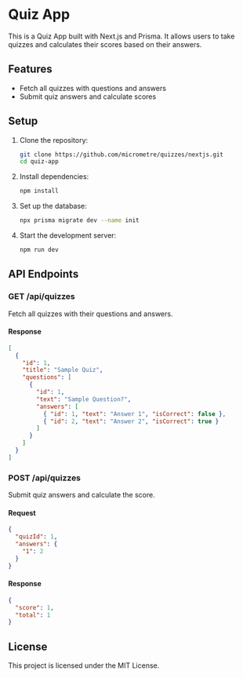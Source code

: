 # Quiz App

This is a Quiz App built with Next.js and Prisma. It allows users to take quizzes and calculates their scores based on their answers.

## Features

- Fetch all quizzes with questions and answers
- Submit quiz answers and calculate scores

## Setup

1. Clone the repository:
    ```bash
    git clone https://github.com/micrometre/quizzes/nextjs.git
    cd quiz-app
    ```

2. Install dependencies:
    ```bash
    npm install
    ```

3. Set up the database:
    ```bash
    npx prisma migrate dev --name init
    ```

4. Start the development server:
    ```bash
    npm run dev
    ```

## API Endpoints

### GET /api/quizzes

Fetch all quizzes with their questions and answers.

#### Response
```json
[
  {
    "id": 1,
    "title": "Sample Quiz",
    "questions": [
      {
        "id": 1,
        "text": "Sample Question?",
        "answers": [
          { "id": 1, "text": "Answer 1", "isCorrect": false },
          { "id": 2, "text": "Answer 2", "isCorrect": true }
        ]
      }
    ]
  }
]
```

### POST /api/quizzes

Submit quiz answers and calculate the score.

#### Request
```json
{
  "quizId": 1,
  "answers": {
    "1": 2
  }
}
```

#### Response
```json
{
  "score": 1,
  "total": 1
}
```

## License

This project is licensed under the MIT License.
